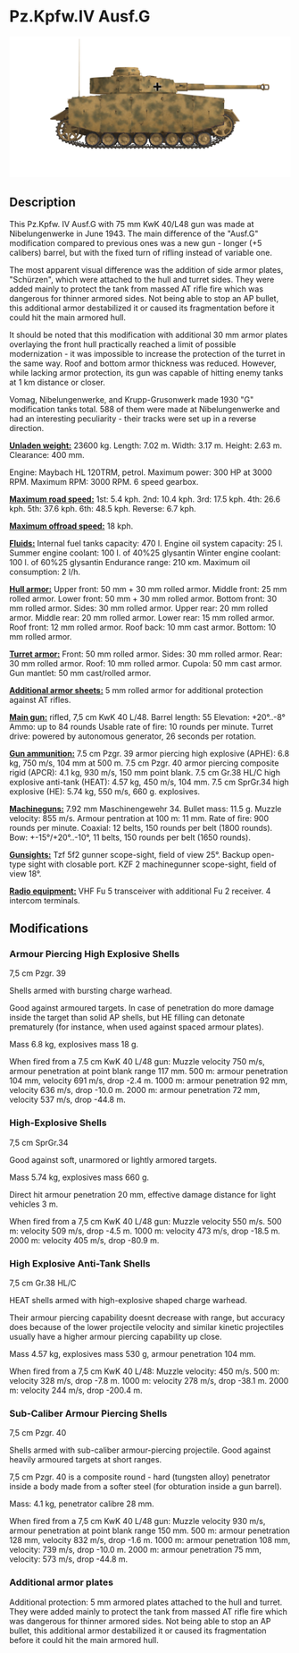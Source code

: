 # Pz.Kpfw.IV Ausf.G

![_pziv-g](../images/_pziv-g.png)

## Description

This Pz.Kpfw. IV Ausf.G with 75 mm KwK 40/L48 gun was made at Nibelungenwerke in June 1943. The main difference of the "Ausf.G" modification compared to previous ones was a new gun - longer (+5 calibers) barrel, but with the fixed turn of rifling instead of variable one.

The most apparent visual difference was the addition of side armor plates, "Schürzen", which were attached to the hull and turret sides. They were added mainly to protect the tank from massed AT rifle fire which was dangerous for thinner armored sides. Not being able to stop an AP bullet, this additional armor destabilized it or caused its fragmentation before it could hit the main armored hull.

It should be noted that this modification with additional 30 mm armor plates overlaying the front hull practically reached a limit of possible modernization - it was impossible to increase the protection of the turret in the same way. Roof and bottom armor thickness was reduced. However, while lacking armor protection, its gun was capable of hitting enemy tanks at 1 km distance or closer.

Vomag, Nibelungenwerke, and Krupp-Grusonwerk made 1930 "G" modification tanks total. 588 of them were made at Nibelungenwerke and had an interesting peculiarity - their tracks were set up in a reverse direction.

<b><u>Unladen weight:</u></b> 23600 kg.
Length: 7.02 m.
Width: 3.17 m.
Height: 2.63 m.
Clearance: 400 mm.

Engine: Maybach HL 120TRM, petrol.
Maximum power: 300 HP at 3000 RPM.
Maximum RPM: 3000 RPM.
6 speed gearbox.

<b><u>Maximum road speed:</u></b>
1st: 5.4 kph.
2nd: 10.4 kph.
3rd: 17.5 kph.
4th: 26.6 kph.
5th: 37.6 kph.
6th: 48.5 kph.
Reverse: 6.7 kph.

<b><u>Maximum offroad speed:</u></b> 18 kph.

<b><u>Fluids:</u></b>
Internal fuel tanks capacity: 470 l.
Engine oil system capacity: 25 l.
Summer engine coolant: 100 l. of 40%25 glysantin
Winter engine coolant: 100 l. of 60%25 glysantin
Endurance range: 210 кm.
Maximum oil consumption: 2 l/h.

<b><u>Hull armor:</u></b>
Upper front: 50 mm + 30 mm rolled armor.
Middle front: 25 mm rolled armor.
Lower front: 50 mm + 30 mm rolled armor.
Bottom front: 30 mm rolled armor.
Sides: 30 mm rolled armor.
Upper rear: 20 mm rolled armor.
Middle rear: 20 mm rolled armor.
Lower rear: 15 mm rolled armor.
Roof front: 12 mm rolled armor.
Roof back: 10 mm cast armor.
Bottom: 10 mm rolled armor.

<b><u>Turret armor:</u></b>
Front: 50 mm rolled armor.
Sides: 30 mm rolled armor.
Rear: 30 mm rolled armor.
Roof: 10 mm rolled armor.
Cupola: 50 mm cast armor.
Gun mantlet: 50 mm cast/rolled armor.

<b><u>Additional armor sheets:</u></b>
5 mm rolled armor for additional protection against AT rifles.

<b><u>Main gun:</u></b> rifled, 7,5 cm KwK 40 L/48.
Barrel length: 55
Elevation: +20°..-8°
Ammo: up to 84 rounds
Usable rate of fire: 10 rounds per minute.
Turret drive: powered by autonomous generator, 26 seconds per rotation.

<b><u>Gun ammunition:</u></b>
7.5 cm Pzgr. 39 armor piercing high explosive (APHE): 6.8 kg, 750 m/s, 104 mm at 500 m.
7.5 cm Pzgr. 40 armor piercing composite rigid (APCR): 4.1 kg, 930 m/s, 150 mm point blank.
7.5 cm Gr.38 HL/С high explosive anti-tank (HEAT): 4.57 kg, 450 m/s, 104 mm.
7.5 cm SprGr.34 high explosive (HE): 5.74 kg, 550 m/s, 660 g. explosives.

<b><u>Machineguns:</u></b> 7.92 mm Maschinengewehr 34.
Bullet mass: 11.5 g.
Muzzle velocity: 855 m/s.
Armour pentration at 100 m: 11 mm.
Rate of fire: 900 rounds per minute.
Coaxial: 12 belts, 150 rounds per belt (1800 rounds).
Bow: +-15°/+20°..-10°, 11 belts, 150 rounds per belt (1650 rounds).

<b><u>Gunsights:</u></b>
Tzf 5f2 gunner scope-sight, field of view 25°.
Backup open-type sight with closable port.
KZF 2 machinegunner scope-sight, field of view 18°.

<b><u>Radio equipment:</u></b>
VHF Fu 5 transceiver with additional Fu 2 receiver.
4 intercom terminals.


## Modifications


### Armour Piercing High Explosive Shells

7,5 cm Pzgr. 39

Shells armed with bursting charge warhead.

Good against armoured targets. In case of penetration do more damage inside the target than solid AP shells, but HE filling can detonate prematurely (for instance, when used against spaced armour plates).

Mass 6.8 kg, explosives mass 18 g.

When fired from a 7.5 cm KwK 40 L/48 gun:
Muzzle velocity 750 m/s, armour penetration at point blank range 117 mm.
500 m: armour penetration 104 mm, velocity 691 m/s, drop -2.4 m.
1000 m: armour penetration 92 mm, velocity 636 m/s, drop -10.0 m.
2000 m: armour penetration 72 mm, velocity 537 m/s, drop -44.8 m.

### High-Explosive Shells

7,5 cm SprGr.34

Good against soft, unarmored or lightly armored targets.

Mass 5.74 kg, explosives mass 660 g.

Direct hit armour penetration 20 mm, effective damage distance for light vehicles 3 m.

When fired from a 7,5 cm KwK 40 L/48 gun:
Muzzle velocity 550 m/s.
500 m: velocity 509 m/s, drop -4.5 m.
1000 m: velocity 473 m/s, drop -18.5 m.
2000 m: velocity 405 m/s, drop -80.9 m.

### High Explosive Anti-Tank Shells

7,5 cm Gr.38 HL/C

HEAT shells armed with high-explosive shaped charge warhead.

Their armour piercing capability doesnt decrease with range, but accuracy does because of the lower projectile velocity and similar kinetic projectiles usually have a higher armour piercing capability up close.

Mass 4.57 kg, explosives mass 530 g, armour penetration 104 mm.

When fired from a 7,5 cm KwK 40 L/48:
Muzzle velocity: 450 m/s.
500 m: velocity 328 m/s, drop -7.8 m.
1000 m: velocity 278 m/s, drop -38.1 m.
2000 m: velocity 244 m/s, drop -200.4 m.﻿

### Sub-Caliber Armour Piercing Shells

7,5 cm Pzgr. 40

Shells armed with sub-caliber armour-piercing projectile. Good against heavily armoured targets at short ranges.

7,5 cm Pzgr. 40 is a composite round - hard (tungsten alloy) penetrator inside a body made from a softer steel (for obturation inside a gun barrel).

Mass: 4.1 kg, penetrator calibre 28 mm.

When fired from a 7,5 cm KwK 40 L/48 gun:
Muzzle velocity 930 m/s, armour penetration at point blank range 150 mm.
500 m: armour penetration 128 mm, velocity 832 m/s, drop -1.6 m.
1000 m: armour penetration 108 mm, velocity: 739 m/s, drop -10.0 m.
2000 m: armour penetration 75 mm, velocity: 573 m/s, drop -44.8 m.

### Additional armor plates

Additional protection: 5 mm armored plates attached to the hull and turret. They were added mainly to protect the tank from massed AT rifle fire which was dangerous for thinner armored sides. Not being able to stop an AP bullet, this additional armor destabilized it or caused its fragmentation before it could hit the main armored hull.
